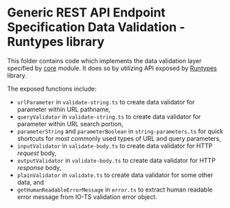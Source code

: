 # Generic REST API Endpoint Specification Data Validation - Runtypes library
This folder contains code which implements the data validation layer specified by [core](../../core/core) module.
It does so by utilizing API exposed by [Runtypes](https://github.com/pelotom/runtypes) library.

The exposed functions include:
- `urlParameter` in `validate-string.ts` to create data validator for parameter within URL pathname,
- `queryValidator` in `validate-string.ts` to create data validator for parameter within URL search portion,
- `parameterString` and `parameterBoolean` in `string-parameters.ts` for quick shortcuts for most commonly used types of URL and query parameters,
- `inputValidator` in `validate-body.ts` to create data validator for HTTP *request* body,
- `outputValidator` in `validate-body.ts` to create data validator for HTTP *response* body,
- `plainValidator` in `validate.ts` to create data validator for some other data, and
- `getHumanReadableErrorMessage` in `error.ts` to extract human readable error message from IO-TS validation error object.
